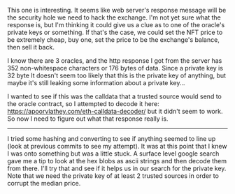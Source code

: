 This one is interesting. It seems like web server's response message will be the
security hole we need to hack the exchange. I'm not yet sure what the response
is, but I'm thinking it could give us a clue as to one of the oracle's private
keys or something. If that's the case, we could set the NFT price to be extremely
cheap, buy one, set the price to be the exchange's balance, then sell it back.

I know there are 3 oracles, and the http response I got from the server has 352
non-whitespace characters or 176 bytes of data. Since a private key is 32 byte 
It doesn't seem too likely that this is the private key of anything, but maybe 
it's still leaking some information about a private key... 

I wanted to see if this was the calldata that a trusted source would send to the
oracle contract, so I attempted to decode it here:
https://apoorvlathey.com/eth-calldata-decoder/ but it didn't seem to work.
So now I need to figure out what that response really is.

----

I tried some hashing and converting to see if anything seemed to line up (look 
at previous commits to see my attempt). It was at this point that I knew I was 
onto something but was a little stuck. A surface level google search gave me a 
tip to look at the hex blobs as ascii strings and then decode them from there.
I'll try that and see if it helps us in our search for the private key. Note 
that we need the private key of at least 2 trusted sources in order to corrupt
the median price.

